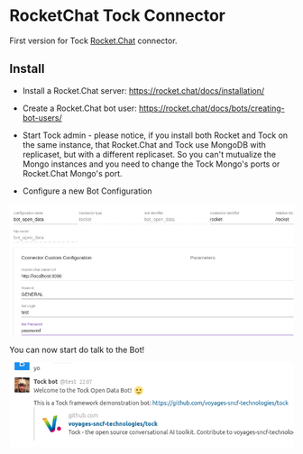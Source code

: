 # RocketChat Tock Connector

First version for Tock [Rocket.Chat](https://rocket.chat/) connector.

## Install

- Install a Rocket.Chat server: https://rocket.chat/docs/installation/          

- Create a Rocket.Chat bot user: https://rocket.chat/docs/bots/creating-bot-users/

- Start Tock admin - please notice, if you install both Rocket and Tock on the same instance,
that Rocket.Chat and Tock use MongoDB with replicaset, but with a different replicaset.
So you can't mutualize the Mongo instances and you need to change the Tock Mongo's ports or Rocket.Chat Mongo's port.

- Configure a new Bot Configuration

 ![RocketChat Bot Configuration Sample](./admin.png)
 
You can now start do talk to the Bot!

 ![RocketChat Bot Talk Sample](./rocketchat.png)
